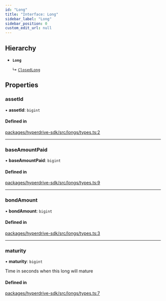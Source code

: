```yaml
---
id: "Long"
title: "Interface: Long"
sidebar_label: "Long"
sidebar_position: 0
custom_edit_url: null
---
```


## Hierarchy

- **`Long`**

  ↳ [`ClosedLong`](ClosedLong.md)

## Properties

### assetId

• **assetId**: `bigint`

#### Defined in

[packages/hyperdrive-sdk/src/longs/types.ts:2](https://github.com/delvtech/hyperdrive-monorepo/blob/3e85835/packages/hyperdrive-sdk/src/longs/types.ts#L2)

___

### baseAmountPaid

• **baseAmountPaid**: `bigint`

#### Defined in

[packages/hyperdrive-sdk/src/longs/types.ts:9](https://github.com/delvtech/hyperdrive-monorepo/blob/3e85835/packages/hyperdrive-sdk/src/longs/types.ts#L9)

___

### bondAmount

• **bondAmount**: `bigint`

#### Defined in

[packages/hyperdrive-sdk/src/longs/types.ts:3](https://github.com/delvtech/hyperdrive-monorepo/blob/3e85835/packages/hyperdrive-sdk/src/longs/types.ts#L3)

___

### maturity

• **maturity**: `bigint`

Time in seconds when this long will mature

#### Defined in

[packages/hyperdrive-sdk/src/longs/types.ts:7](https://github.com/delvtech/hyperdrive-monorepo/blob/3e85835/packages/hyperdrive-sdk/src/longs/types.ts#L7)

